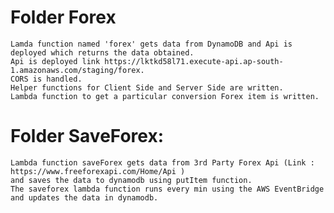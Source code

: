 # Folder Forex


	Lamda function named 'forex' gets data from DynamoDB and Api is deployed which returns the data obtained.
	Api is deployed link https://lktkd58l71.execute-api.ap-south-1.amazonaws.com/staging/forex.
	CORS is handled.
	Helper functions for Client Side and Server Side are written.
	Lambda function to get a particular conversion Forex item is written.



# Folder SaveForex:


	Lambda function saveForex gets data from 3rd Party Forex Api (Link :   https://www.freeforexapi.com/Home/Api )
	and saves the data to dynamodb using putItem function.
	The saveforex lambda function runs every min using the AWS EventBridge and updates the data in dynamodb.  
